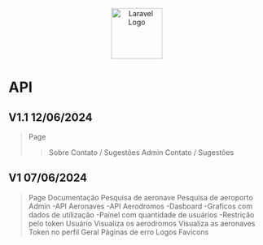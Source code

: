 <p align="center">
<a href="https://github.com/osvaldolaini" target="_blank">
<img src="https://avatars.githubusercontent.com/u/75580327?s=64&v=4" width="100" alt="Laravel Logo">
</a>
</p>

# API 
## V1.1 12/06/2024
>Page 
>>Sobre
>>Contato / Sugestões
>Admin
>>Contato / Sugestões
## V1 07/06/2024
>Page
    Documentação
    Pesquisa de aeronave
    Pesquisa de aeroporto
>Admin
    -API Aeronaves
    -API Aerodromos
    -Dasboard
        -Graficos com dados de utilização
        -Painel com quantidade de usuários
    -Restrição pelo token
>Usuário
    Visualiza os aerodromos
    Visualiza as aeronaves
    Token no perfil
>Geral
    Páginas de erro
    Logos
    Favicons
